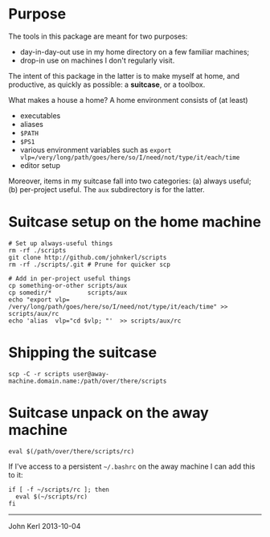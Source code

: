 # Purpose

The tools in this package are meant for two purposes:

* day-in-day-out use in my home directory on a few familiar machines;
* drop-in use on machines I don't regularly visit.

The intent of this package in the latter is to make myself at home, and
productive, as quickly as possible: a **suitcase**, or a toolbox.

What makes a house a home?  A home environment consists of (at
least)

* executables
* aliases
* `$PATH`
* `$PS1`
* various environment variables such as `export vlp=/very/long/path/goes/here/so/I/need/not/type/it/each/time`
* editor setup

Moreover, items in my suitcase fall into two categories: (a) always useful; (b)
per-project useful. The `aux` subdirectory is for the latter.

# Suitcase setup on the home machine

```
# Set up always-useful things
rm -rf ./scripts
git clone http://github.com/johnkerl/scripts
rm -rf ./scripts/.git # Prune for quicker scp

# Add in per-project useful things
cp something-or-other scripts/aux
cp somedir/*          scripts/aux
echo "export vlp= /very/long/path/goes/here/so/I/need/not/type/it/each/time" >> scripts/aux/rc
echo 'alias  vlp="cd $vlp; "'  >> scripts/aux/rc
```

# Shipping the suitcase

```
scp -C -r scripts user@away-machine.domain.name:/path/over/there/scripts
```

# Suitcase unpack on the away machine

```
eval $(/path/over/there/scripts/rc)
```

If I've access to a persistent `~/.bashrc` on the away machine I can add this to it:

```
if [ -f ~/scripts/rc ]; then
  eval $(~/scripts/rc)
fi
```

----------------------------------------------------------------

John Kerl 2013-10-04
